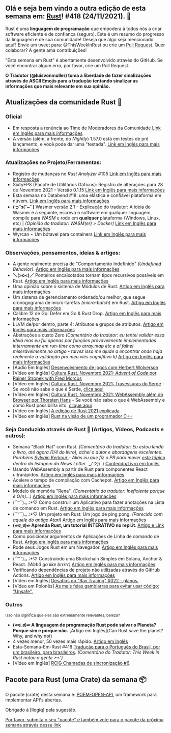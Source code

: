 ## Olá e seja bem vindo a outra edição de esta semana em: [Rust](https://www.rust-lang.org/)! #418 (24/11/2021). 🌟

Rust é uma **linguagem de programação** que empodera à todos nós a criar software eficiente e de confiança (seguro).
Este é um resumo do progresso da linguagem e de sua comunidade! Deseja que algo seja mencionado aqui? Envie um tweet para: @ThisWeekInRust ou crie um [Pull Request](https://github.com/rust-lang/this-week-in-rust/pulls).
Quer colaborar? A gente ama contribuições!

"Esta semana em Rust" é abertamente desenvolvido através do GitHub. Se você encontrar algum erro, por favor, crie um Pull Request.

**O Tradutor (@luisvonmuller) toma a liberdade de fazer sinalizações através de ASCII Emojis para a tradução tentando sinalizar as informações que mais relevante em sua opinião.**

## Atualizações da comunidade Rust 🦀

### Oficial
* Em resposta a renúncia ao Time de Moderadores da Comunidade [Link em Inglês para mais informações](https://blog.rust-lang.org/inside-rust/2021/11/25/in-response-to-the-moderation-team-resignation.html)
* A versão (além, à frente, do _Nightly_) 1.57.0 está em testes de pré lançamento, e você pode dar uma "testada". [Link em Inglês para mais informações](https://blog.rust-lang.org/inside-rust/2021/11/30/1.57.0-prerelease.html)

### Atualizações no Projeto/Ferramentas:
* Registro de mudanças no _Rust Analyzer_ #105 [Link em Inglês para mais informações](https://rust-analyzer.github.io//thisweek/2021/11/29/changelog-105.html)
* SixtyFPS (Pacote de Utilitários Gáficos): Registro de alterações para 28 de Novembro 2021 – Versão 0.1.15 [Link em Inglês para mais informações](https://sixtyfps.io/thisweek/2021-11-29.html)
* Esta semana no Databend #18: uma elástica e confiável plataforma em núvem. [Link em Inglês para mais informações](https://weekly.databend.rs/2021-12-01-databend-weekly/)
* **(っ˘з(˘⌣˘ )** Wasmer versão 2.1 - Explicação do tradutor: A ideia do Wasmer é a seguinte, escreva o software em qualquer linguagem, compile para *_WASM_* e rode em **qualquer** plataforma (Windows, Linux, etc) | _(Opinião do tradutor: WASM(er) > Docker)_ [Link em Inglês para mais informações](https://wasmer.io/posts/wasmer-2.1)
* Wyrcan ~ Um bótavel para containers [Link em Inglês para mais informações](https://gitlab.com/wyrcan/wyrcan/-/tree/v1.0.0)

### Observações, pensamentos, ideias & artigos:
* A gente realmente precisa de "Comportamento Indefinido" _(Undefined Behavior)_. [Artigo em Inglês para mais informações](https://www.ralfj.de/blog/2021/11/24/ub-necessary.html)
* **＼(>o<)／** Ponteiros encaixotados tornam tipos recursivos possíveis em Rust. [Artigo em Inglês para mais informações](https://blog.knoldus.com/box-pointers-in-rust-make-recursive-types-possible/)
* Uma opinião sobre o sistema de Módulos de Rust. [Artigo em Inglês para mais informações](https://matklad.github.io//2021/11/27/notes-on-module-system.html)
* Um sistema de gerenciamento ordenado/ou melhor, que segue cronogograma de micro-tarefas _(micro-batch)_ em Rust. [Artigo em Inglês para mais informações](https://njk.onl/blog/gaffer.html)
* Calibre 12 de Go: Defer em Go & Rust Drop. [Artigo em Inglês para mais informações](https://dev.to/mark_saward/go-footguns-go-defer-and-rust-drop-17af)
* LLVM de/por dentro, parte 4: Atributos e grupos de atributos. [Artigo em Inglês para mais informações](https://blog.yossarian.net/2021/11/29/LLVM-internals-part-4-attributes-and-attribute-groups)
* Abstrações a custo Zero _(Comentário do tradutor: eu tentei validar essa ideia mas eu fui apenas por funções provavelmente implementadas internamente em run-time como array.map etc e aí falhei miserávelmente no artigo - talvez isso me ajude a encontrar onde haja realmente a validação pro meu viés cognifitivo k)_ [Artigo em Inglês para mais informações](https://dev.to/daniel1in/zero-cost-abstractions-in-rust-5e41)
* [Aúdio Em Inglês] [Desenvolvimento de jogos com Herbert Wolverson](https://rustacean-station.org/episode/048-herbert-wolverson/)
* [Vídeo em Inglês] [Cultura Rust, Novembro 2021: _Advent of Code_ por Rainer Stropek with Fred Morcos](https://www.youtube.com/watch?v=bejThbzAYOA)
* [Vídeo em Inglês] [Cultura Rust, Novembro 2021: Travessuras do Serde](https://www.youtube.com/watch?v=bejThbzAYOA) - Se você não sabe o que é Serde, [clica aqui](https://serde.rs/)
* [Vídeo em Ingles] [Cultura Rust, Novembro 2021: WebAssembly além do Browser por Thorsten Hans](https://www.youtube.com/watch?v=bejThbzAYOA) - Se você não sabe o que é WebAssembly e como Rust possibilita isto, [clique aqui](https://rustwasm.github.io/docs/book/)
* [Vídeo em Inglês] [A edição de Rust 2021 explicada](https://www.youtube.com/watch?v=uIeIBlB0JFw)
* [Vídeo em Inglês] [Rust na visão de um programador C++](https://www.youtube.com/watch?v=DGbsHENouy4)

### Seja Conduzido através de Rust 🦀 (Artigos, Vídeos, Podcasts e outros):
* Semana "Black Hat" com Rust. _(Comentário do tradutor: Eu estou lendo o livro, até agora (1/4 do livro), achei o autor e abordagens excelentes. Parabéns [Sylvain Kerkour ](https://github.com/skerkour) - Aliás eu que fiz o PR para mover [este tópico](https://github.com/rust-lang/this-week-in-rust/pull/2665) dentro da listagem da News Letter ¯\_(ツ)_/¯) [Conteúdo/Livro em Inglês](https://kerkour.com/black-hat-rust-week-2021/)
* Usando WebAssembly a partir de Rust para componentes React ultrarápidos. [Artigo em Inglês para mais informações](https://www.joshfinnie.com/blog/using-webassembly-created-in-rust-for-fast-react-components/)
* Acelere o tempo de compilação com Cachepot. [Artigo em Inglês para mais informações](https://kflansburg.com/posts/rust-cachepot/)
* Modelo de memória "Rena". _(Comentário do tradutor: Ineficiente porque é O(n)...)_ [Artigo em Inglês para mais informações](https://veera.app/rena%27s_memory_model.html)
* (˘︶˘).｡.:*♡ Como construir um Aplicativo para fazer anotações na Lista de comando em Rust. [Artigo em Inglês para mais informações](https://levelup.gitconnected.com/how-to-build-a-note-taking-command-line-application-with-rust-part-1-34b9cd5be6b9)
* (˘︶˘).｡.:*♡ Um projeto em Rust: Um jogo de ping pong. _(Parecido com aquele do antigo Atari)_ [Artigo em Inglês para mais informações](https://phychic-owl.medium.com/rust-project-ping-pong-game-665766cc45ed)
* **(☞ಠ_ಠ)☞ Aprenda Rust, um tutorial INTERATIVO no repl.it**. [Artigo e Link para mais informações](https://www.freecodecamp.org/news/rust-in-replit/)
* Como posicionar argumentos de Aplicações de Linha de comando de Rust. [Artigo em Inglês para mais informações](https://kerkour.com/rust-position-independent-shellcode/)
* Rode seus Jogos Rust em um Navegador. [Artigo em Inglês para mais informações](https://medium.com/pragmatic-programmers/run-your-rust-games-in-a-browser-ceea86b04616)
* (˘︶˘).｡.:*♡ Construindo uma Blockchain Simples em Solana, Anchor & React. _(Web3 go like brrrrr)_ [Artigo em Inglês para mais informações](https://dev.to/fndomendez/building-a-simple-on-chain-point-of-sale-with-solana-anchor-and-react-859)
* Verificando dependências de projeto não utilizadas através do GitHub Actions. [Artigo em Inglês para mais informações](https://erayerdin.com/checking-unused-dependencies-in-a-rust-project-with-github-actions-ckwm3yov901cwlvs1h48z54xi)
* [Vídeo em Inglês] [Desafios do "Ray Tracing" #022 - planos.](https://www.youtube.com/watch?v=4y1aRPiH9Ko)
* [Vídeo em Polonês] [As mais feias gambiarras para evitar usar código: "Unsafe".](https://www.youtube.com/watch?v=q2lWUmAKsVQ)

### Outros
<small> Isso não significa que eles são extremamente relevantes, beleza? </small>
* **(☞ಠ_ಠ)☞ A linguagem de programação Rust pode salvar o Planeta? Porque sim e porque não.** [Artigo em Inglês](Can Rust save the planet? Why, and why not)
* 4 vezes menor, 50 vezes mais rápido. [Artigo em Inglês](https://blog.asciinema.org/post/smaller-faster/)
* Esta-Semana-Em-Rust #418 [Tradução para o Português do Brasil, por um brasileiro, para brasileiros](https://github.com/luisvonmuller/Esta-Semana-Em-Rust/blob/main/%23418.md). _(Comentário do Tradutor: This Week in Rust notou a gente ≥≤')_
* [Vídeo em Inglês] [RCIG Chamadas de sincronização #6](https://www.youtube.com/watch?v=pQmL71xAzIk). 


## Pacote para Rust (uma Crate) da semana 📦

O pacote (crate) desta semana é: [POEM-OPEN-API](https://crates.io/crates/poem-openapi), um framework para implementar API's abertas.

Obrigado à [llogiq] pela sugestão.

[Por favor, submita o seu "pacote" e também vote para o pacote da próxima semana através desse link](https://users.rust-lang.org/t/crate-of-the-week/2704)
